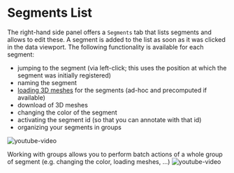 # Segments List

The right-hand side panel offers a `Segments` tab that lists segments and allows to edit these.
A segment is added to the list as soon as it was clicked in the data viewport.
The following functionality is available for each segment:

- jumping to the segment (via left-click; this uses the position at which the segment was initially registered)
- naming the segment
- [loading 3D meshes](../meshes/loading_meshes.md) for the segments (ad-hoc and precomputed if available)
- download of 3D meshes
- changing the color of the segment
- activating the segment id (so that you can annotate with that id)
- organizing your segments in groups

![youtube-video](https://www.youtube.com/embed/BJ7lblTSVKY)

Working with groups allows you to perform batch actions of a whole group of segment (e.g. changing the color, loading meshes, ...)
![youtube-video](https://www.youtube.com/embed/lz-3kFWQ2H8)